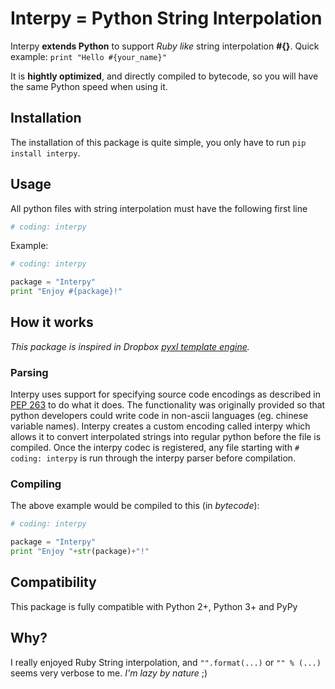 # Interpy = Python String Interpolation
Interpy **extends Python** to support *Ruby like* string interpolation **#{}**. Quick example: `print "Hello #{your_name}"`

It is **hightly optimized**, and directly compiled to bytecode, so you will have the same Python speed when using it.

## Installation

The installation of this package is quite simple, you only have to run `pip install interpy`.

## Usage

All python files with string interpolation must have the following first line

```python
# coding: interpy
```

Example:

```python
# coding: interpy

package = "Interpy"
print "Enjoy #{package}!"
```

## How it works
*This package is inspired in Dropbox [pyxl template engine](https://github.com/dropbox/pyxl).*


### Parsing

Interpy uses support for specifying source code encodings as described in [PEP 263](http://www.python.org/dev/peps/pep-0263/) to do what it does. The functionality was originally provided so that python developers could write code in non-ascii languages (eg. chinese variable names). Interpy creates a custom encoding called interpy which allows it to convert interpolated strings into regular python before the file is compiled. Once the interpy codec is registered, any file starting with `# coding: interpy` is run through the interpy parser before compilation.


### Compiling

The above example would be compiled to this (in *bytecode*):

```python
# coding: interpy

package = "Interpy"
print "Enjoy "+str(package)+"!"
```

## Compatibility

This package is fully compatible with Python 2+, Python 3+ and PyPy


## Why?

I really enjoyed Ruby String interpolation, and `"".format(...)` or `"" % (...)` seems very verbose to me.
*I'm lazy by nature* ;)
